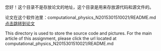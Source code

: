 您好！这个目录不是存放论文的地址，这个目录是用来存放源代码和源文件的。

论文在这个软件池里：computational_physics_N2015301510021/README.md
[点击跳转到论文](http://note.youdao.com/noteshare?id=9bdba530afec95615008b650a7f1d6e2&sub=B17D083ED7D544959249B158ACCA2F5A)

This directory is used to store the source code and pictures. For the main article of this assignment, please click the url located at computational_physics_N2015301510021/README.md

